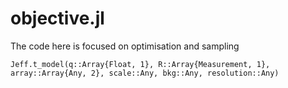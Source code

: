 # objective.jl

The code here is focused on optimisation and sampling

```@docs
Jeff.t_model(q::Array{Float, 1}, R::Array{Measurement, 1}, array::Array{Any, 2}, scale::Any, bkg::Any, resolution::Any)
```
